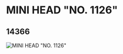 # MINI HEAD "NO. 1126"
## 14366
![MINI HEAD "NO. 1126"](https://lc-www-live-s.legocdn.com/media/bricks/5/2/6038542.jpg)